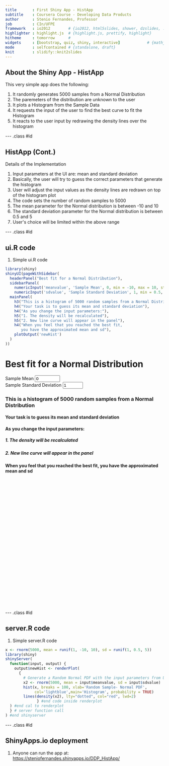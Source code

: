 ```yaml
---
title       : First Shiny App - HistApp
subtitle    : Coursera Course - Developing Data Products
author      : Stenio Fernandes, Professor
job         : CIn/UFPE
framework   : io2012        # {io2012, html5slides, shower, dzslides, ...}
highlighter : highlight.js  # {highlight.js, prettify, highlight}
hitheme     : tomorrow      # 
widgets     : [bootstrap, quiz, shiny, interactive]            # {mathjax, quiz, bootstrap}
mode        : selfcontained # {standalone, draft}
knit        : slidify::knit2slides
---
```


## About the Shiny App - HistApp

This very simple app does the following:

1. It randomly generates 5000 samples from a Normal Distribution
2. The paremeters of the distribution are unknown to the user
3. It plots a Histogram from the Sample Data
4. It requests the input of the user to find the best curve to fit the Histogram
5. It reacts to the user input by redrawing the density lines over the histogram

--- .class #id 

## HistApp (Cont.)

Details of the Implementation

1. Input parameters at the UI are: mean and standard deviation
2. Basically, the user will try to guess the correct parameters that generate the histogram
3. User will adjust the input values as the density lines are redrawn on top of the histogram plot
4. The code sets the number of random samples to 5000
5. The mean parameter for the Normal distribution is between -10 and 10
6. The standard deviation parameter for the Normal distribution is between 0.5 and 5
7. User's choice will be limited within the above range

--- .class #id 

## ui.R code

1. Simple ui.R code


```r
library(shiny)
shinyUI(pageWithSidebar(
  headerPanel("Best fit for a Normal Distribution"),
  sidebarPanel(
    numericInput('meanvalue', 'Sample Mean', 0, min = -10, max = 10, step = 0.5),
    numericInput('sdvalue', 'Sample Standard Deviation', 1, min = 0.5, max = 5, step = 0.5)),
  mainPanel(
    h3("This is a histogram of 5000 random samples from a Normal Distribution"),
    h4("Your task is to guess its mean and standard deviation"),
    h4("As you change the input parameters:"),
    h5("1. The density will be recalculated"),
    h5("2. New line curve will appear in the panel"),
    h4("When you feel that you reached the best fit, 
       you have the approximated mean and sd"),
    plotOutput('newHist')
  )
))
```

<!--html_preserve--><div class="container-fluid">
<div class="row">
<div class="col-sm-12">
<h1>Best fit for a Normal Distribution</h1>
</div>
</div>
<div class="row">
<div class="col-sm-4">
<form class="well">
<div class="form-group shiny-input-container">
<label for="meanvalue">Sample Mean</label>
<input id="meanvalue" type="number" class="form-control" value="0" min="-10" max="10" step="0.5"/>
</div>
<div class="form-group shiny-input-container">
<label for="sdvalue">Sample Standard Deviation</label>
<input id="sdvalue" type="number" class="form-control" value="1" min="0.5" max="5" step="0.5"/>
</div>
</form>
</div>
<div class="col-sm-8">
<h3>This is a histogram of 5000 random samples from a Normal Distribution</h3>
<h4>Your task is to guess its mean and standard deviation</h4>
<h4>As you change the input parameters:</h4>
<h5>1. The density will be recalculated</h5>
<h5>2. New line curve will appear in the panel</h5>
<h4>When you feel that you reached the best fit, 
       you have the approximated mean and sd</h4>
<div id="newHist" class="shiny-plot-output" style="width: 100% ; height: 400px"></div>
</div>
</div>
</div><!--/html_preserve-->

--- .class #id 

## server.R code
1. Simple server.R code

```r
x <- rnorm(5000, mean = runif(1, -10, 10), sd = runif(1, 0.5, 5))
library(shiny)
shinyServer(
  function(input, output) {
    output$newHist <- renderPlot(
      {
        # Generate a Random Normal PDF with the input parameters from UI 
        x2 <- rnorm(5000, mean = input$meanvalue, sd = input$sdvalue)
        hist(x, breaks = 100, xlab='Random Sample- Normal PDF', 
             col='lightblue',main='Histogram', probability = TRUE)
        lines(density(x2), lty="dotted", col="red", lwd=2)
              } #end code inside renderplot
  ) #end cal to renderplot
  } # server function call
) #end shinyserver
```

--- .class #id 

## ShinyApps.io deployment

1. Anyone can run the app at: 
https://steniofernandes.shinyapps.io/DDP_HistApp/

